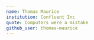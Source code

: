 ```yaml
---
name: Thomas Maurice
institution: Confluent Inc
quote: Computers were a mistake
github_user: thomas-maurice
---
```

